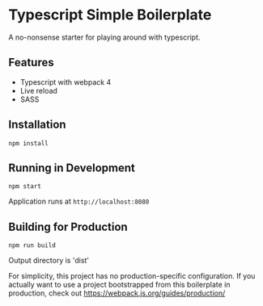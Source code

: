 # Typescript Simple Boilerplate

A no-nonsense starter for playing around with typescript.

## Features

- Typescript with webpack 4
- Live reload
- SASS

## Installation

`npm install`

## Running in Development

`npm start`

Application runs at `http://localhost:8080`

## Building for Production

`npm run build`

Output directory is 'dist'

For simplicity, this project has no production-specific configuration. If you actually want to use a project bootstrapped from this boilerplate in production, check out https://webpack.js.org/guides/production/